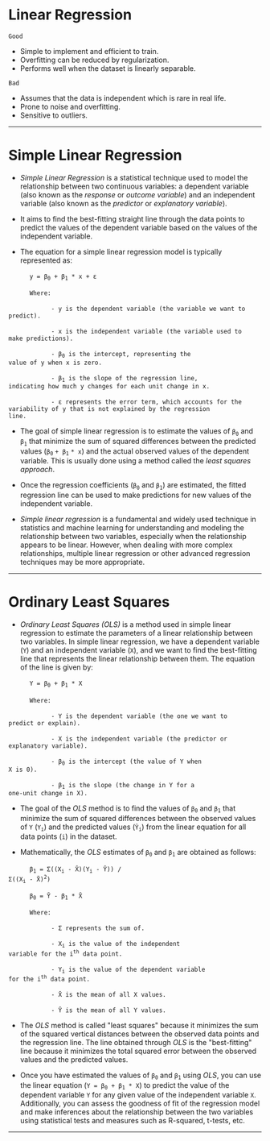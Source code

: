 # Linear Regression

<code>Good</code>

- Simple to implement and efficient to train.
- Overfitting can be reduced by regularization.
- Performs well when the dataset is linearly separable.

<code>Bad</code>

- Assumes that the data is independent which is rare in real life.
- Prone to noise and overfitting.
- Sensitive to outliers.
<hr>

# Simple Linear Regression
* *Simple Linear Regression* is a statistical technique used to model the relationship between two continuous variables: a dependent variable (also known as the *response* or *outcome variable*) and an independent variable (also known as the *predictor* or *explanatory variable*).

* It aims to find the best-fitting straight line through the data points to predict the values of the dependent variable based on the values of the independent variable.

* The equation for a simple linear regression model is typically represented as:

&emsp;&emsp;&emsp;<code>y = β<sub>0</sub> + β<sub>1</sub> * x + ε</code>

&emsp;&emsp;&emsp;<code>Where:</code>

&emsp;&emsp;&emsp;<code>&emsp;&emsp;&emsp;&emsp;&emsp;&emsp;- y is the dependent variable (the variable we want to predict).</code>

&emsp;&emsp;&emsp;<code>&emsp;&emsp;&emsp;&emsp;&emsp;&emsp;- x is the independent variable (the variable used to make predictions).</code>

&emsp;&emsp;&emsp;<code>&emsp;&emsp;&emsp;&emsp;&emsp;&emsp;- β<sub>0</sub> is the intercept, representing the value of y when x is zero.</code>

&emsp;&emsp;&emsp;<code>&emsp;&emsp;&emsp;&emsp;&emsp;&emsp;- β<sub>1</sub> is the slope of the regression line, indicating how much y changes for each unit change in x.</code>

&emsp;&emsp;&emsp;<code>&emsp;&emsp;&emsp;&emsp;&emsp;&emsp;- ε represents the error term, which accounts for the variability of y that is not explained by the regression line.</code>

* The goal of simple linear regression is to estimate the values of `β`<sub>`0`</sub> and `β`<sub>`1`</sub> that minimize the sum of squared differences between the predicted values (`β`<sub>`0`</sub> `+ β`<sub>`1`</sub> `* x`) and the actual observed values of the dependent variable. This is usually done using a method called the *least squares approach*.

* Once the regression coefficients (`β`<sub>`0`</sub> and `β`<sub>`1`</sub>) are estimated, the fitted regression line can be used to make predictions for new values of the independent variable.

* *Simple linear regression* is a fundamental and widely used technique in statistics and machine learning for understanding and modeling the relationship between two variables, especially when the relationship appears to be linear. However, when dealing with more complex relationships, multiple linear regression or other advanced regression techniques may be more appropriate.
<hr>

# Ordinary Least Squares
* *Ordinary Least Squares (OLS)* is a method used in simple linear regression to estimate the parameters of a linear relationship between two variables. In simple linear regression, we have a dependent variable (`Y`) and an independent variable (`X`), and we want to find the best-fitting line that represents the linear relationship between them. The equation of the line is given by:

&emsp;&emsp;&emsp;<code>Y = β<sub>0</sub> + β<sub>1</sub> * X</code>

&emsp;&emsp;&emsp;<code>Where:</code>

&emsp;&emsp;&emsp;<code>&emsp;&emsp;&emsp;&emsp;&emsp;&emsp;- Y is the dependent variable (the one we want to predict or explain).</code>

&emsp;&emsp;&emsp;<code>&emsp;&emsp;&emsp;&emsp;&emsp;&emsp;- X is the independent variable (the predictor or explanatory variable).</code>

&emsp;&emsp;&emsp;<code>&emsp;&emsp;&emsp;&emsp;&emsp;&emsp;- β<sub>0</sub> is the intercept (the value of Y when X is 0).</code>

&emsp;&emsp;&emsp;<code>&emsp;&emsp;&emsp;&emsp;&emsp;&emsp;- β<sub>1</sub> is the slope (the change in Y for a one-unit change in X).</code>

* The goal of the *OLS* method is to find the values of <code>β<sub>0</sub></code> and <code>β<sub>1</sub></code> that minimize the sum of squared differences between the observed values of `Y` (<code>Y<sub>i</sub></code>) and the predicted values (<code>Ŷ<sub>i</sub></code>) from the linear equation for all data points (`i`) in the dataset.

* Mathematically, the *OLS* estimates of <code>β<sub>0</sub></code> and <code>β<sub>1</sub></code> are obtained as follows:

&emsp;&emsp;&emsp;<code>β<sub>1</sub> = Σ((X<sub>i</sub> - X̄)(Y<sub>i</sub> - Ȳ)) / Σ((X<sub>i</sub> - X̄)<sup>2</sup>)</code>

&emsp;&emsp;&emsp;<code>β<sub>0</sub> = Ȳ - β<sub>1</sub> * X̄</code>

&emsp;&emsp;&emsp;<code>Where:</code>

&emsp;&emsp;&emsp;<code>&emsp;&emsp;&emsp;&emsp;&emsp;&emsp;- Σ represents the sum of.</code>

&emsp;&emsp;&emsp;<code>&emsp;&emsp;&emsp;&emsp;&emsp;&emsp;- X<sub>i</sub> is the value of the independent variable for the i<sup>th</sup> data point.</code>

&emsp;&emsp;&emsp;<code>&emsp;&emsp;&emsp;&emsp;&emsp;&emsp;- Y<sub>i</sub> is the value of the dependent variable for the i<sup>th</sup> data point.</code>

&emsp;&emsp;&emsp;<code>&emsp;&emsp;&emsp;&emsp;&emsp;&emsp;- X̄ is the mean of all X values.</code>

&emsp;&emsp;&emsp;<code>&emsp;&emsp;&emsp;&emsp;&emsp;&emsp;- Ȳ is the mean of all Y values.</code>

* The *OLS* method is called "least squares" because it minimizes the sum of the squared vertical distances between the observed data points and the regression line. The line obtained through *OLS* is the "best-fitting" line because it minimizes the total squared error between the observed values and the predicted values.

* Once you have estimated the values of <code>β<sub>0</sub></code> and <code>β<sub>1</sub></code> using *OLS*, you can use the linear equation (<code>Y = β<sub>0</sub> + β<sub>1</sub> * X</code>) to predict the value of the dependent variable `Y` for any given value of the independent variable `X`. Additionally, you can assess the goodness of fit of the regression model and make inferences about the relationship between the two variables using statistical tests and measures such as R-squared, t-tests, etc.
<hr>
